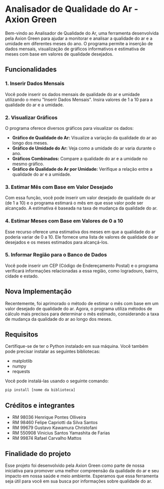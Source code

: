 # Analisador de Qualidade do Ar - Axion Green

Bem-vindo ao Analisador de Qualidade do Ar, uma ferramenta desenvolvida pela Axion Green para ajudar a monitorar e analisar a qualidade do ar e a umidade em diferentes meses do ano. O programa permite a inserção de dados mensais, visualização de gráficos informativos e estimativa de meses com base em valores de qualidade desejados.

## Funcionalidades

### 1. Inserir Dados Mensais

Você pode inserir os dados mensais de qualidade do ar e umidade utilizando o menu "Inserir Dados Mensais". Insira valores de 1 a 10 para a qualidade do ar e a umidade.

### 2. Visualizar Gráficos

O programa oferece diversos gráficos para visualizar os dados:

- **Gráfico de Qualidade do Ar:** Visualize a variação da qualidade do ar ao longo dos meses.
- **Gráfico de Umidade do Ar:** Veja como a umidade do ar varia durante o ano.
- **Gráficos Combinados:** Compare a qualidade do ar e a umidade no mesmo gráfico.
- **Gráfico de Qualidade do Ar por Umidade:** Verifique a relação entre a qualidade do ar e a umidade.

### 3. Estimar Mês com Base em Valor Desejado

Com essa função, você pode inserir um valor desejado de qualidade do ar (de 1 a 10) e o programa estimará o mês em que esse valor pode ser alcançado. A estimativa é baseada na taxa de mudança da qualidade do ar.

### 4. Estimar Meses com Base em Valores de 0 a 10

Esse recurso oferece uma estimativa dos meses em que a qualidade do ar poderia variar de 0 a 10. Ele fornece uma lista de valores de qualidade do ar desejados e os meses estimados para alcançá-los.

### 5. Informar Região para o Banco de Dados

Você pode inserir um CEP (Código de Endereçamento Postal) e o programa verificará informações relacionadas a essa região, como logradouro, bairro, cidade e estado.

## Nova Implementação

Recentemente, foi aprimorado o método de estimar o mês com base em um valor desejado de qualidade do ar. Agora, o programa utiliza métodos de cálculo mais precisos para determinar o mês estimado, considerando a taxa de mudança da qualidade do ar ao longo dos meses.

## Requisitos

Certifique-se de ter o Python instalado em sua máquina. Você também pode precisar instalar as seguintes bibliotecas:

- matplotlib
- numpy
- requests

Você pode instalá-las usando o seguinte comando:
```bash
pip install [nome da biblioteca]
```

## Créditos e integrantes
- RM 98036 Henrique Pontes Olliveira
- RM 98460 Felipe Capriotti da Silva Santos
- RM 99679 Gustavo Kawamura Christofani
- RM 550908 Vinicius Santos Yamashita de Farias
- RM 99874 Rafael Carvalho Mattos

## Finalidade do projeto
Esse projeto foi desenvolvido pela Axion Green como parte de nossa iniciativa para promover uma melhor compreensão da qualidade do ar e seu impacto em nossa saúde e meio ambiente. Esperamos que essa ferramenta seja útil para você em sua busca por informações sobre qualidade do ar.
